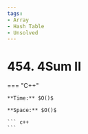 ```yaml
---
tags:
- Array
- Hash Table
- Unsolved
---
```



# 454. 4Sum II

=== "C++"

    **Time:** $O()$

    **Space:** $O()$

    ``` c++
    ```